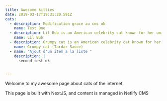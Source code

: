 ```yaml
---
title: Awesome kitties
date: 2019-03-17T19:31:20.591Z
cats:
  - description: Modification grace au cms ok
    name: Test One
  - description: Lil Bub is an American celebrity cat known for her unique appearance.
    name: Lil Bub
  - description: Grumpy cat is an American celebrity cat known for her grumpy appearance.
    name: Grumpy cat (Tardar Sauce)
  - name: "Ajout d'un item a la liste "
    description: |
      second test ok


---
```

Welcome to my awesome page about cats of the internet.

This page is built with NextJS, and content is managed in Netlify CMS